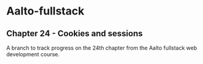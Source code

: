 # Aalto-fullstack

## Chapter 24 - Cookies and sessions

A branch to track progress on the 24th chapter from the Aalto fullstack web
development course.
